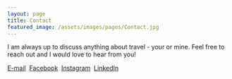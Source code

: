 ```yaml
---
layout: page
title: Contact
featured_image: /assets/images/pages/Contact.jpg
---
```

    
I am always up to discuss anything about travel - your or mine. Feel free to reach out and I would love to hear from you!<br>

<a href = "mailto: chinmay.nema1993@gmail.com">E-mail</a> &nbsp;<a href = "www.facebook.com/chinmay.nema">Facebook</a> &nbsp;<a href = "www.instagram.com/chinmaynema/">Instagram</a> &nbsp;<a href = "www.linkedin.com/in/chinmay-nema/">LinkedIn</a>
